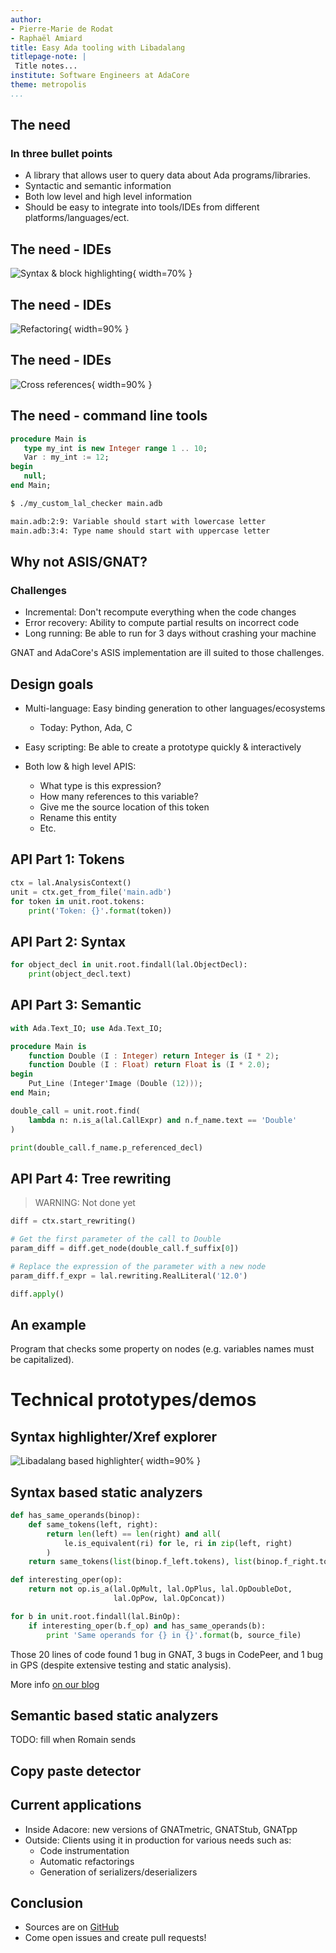 ```yaml
---
author:
- Pierre-Marie de Rodat
- Raphaël Amiard
title: Easy Ada tooling with Libadalang
titlepage-note: |
 Title notes...
institute: Software Engineers at AdaCore
theme: metropolis
...
```


## The need

### In three bullet points

- A library that allows user to query data about Ada programs/libraries.
- Syntactic and semantic information
- Both low level and high level information
- Should be easy to integrate into tools/IDEs from different
  platforms/languages/ect.

## The need - IDEs

![Syntax & block highlighting](gps-block-highlighting.png){ width=70% }

## The need - IDEs

![Refactoring](fosdem-refactoring.png){ width=90% }

## The need - IDEs

![Cross references](fosdem-xrefs.png){ width=90% }

## The need - command line tools

```ada
procedure Main is
   type my_int is new Integer range 1 .. 10;
   Var : my_int := 12;
begin
   null;
end Main;
```

```bash
$ ./my_custom_lal_checker main.adb

main.adb:2:9: Variable should start with lowercase letter
main.adb:3:4: Type name should start with uppercase letter
```
## Why not ASIS/GNAT?

### Challenges

- Incremental: Don't recompute everything when the code changes
- Error recovery: Ability to compute partial results on incorrect code
- Long running: Be able to run for 3 days without crashing your machine

GNAT and AdaCore's ASIS implementation are ill suited to those challenges.

## Design goals

- Multi-language: Easy binding generation to other languages/ecosystems
    * Today: Python, Ada, C

- Easy scripting: Be able to create a prototype quickly & interactively

- Both low & high level APIS:
    * What type is this expression?
    * How many references to this variable?
    * Give me the source location of this token
    * Rename this entity
    * Etc.

## API Part 1: Tokens

```python
ctx = lal.AnalysisContext()
unit = ctx.get_from_file('main.adb')
for token in unit.root.tokens:
    print('Token: {}'.format(token))
```

## API Part 2: Syntax

```python
for object_decl in unit.root.findall(lal.ObjectDecl):
    print(object_decl.text)

```

## API Part 3: Semantic

```ada
with Ada.Text_IO; use Ada.Text_IO;

procedure Main is
    function Double (I : Integer) return Integer is (I * 2);
    function Double (I : Float) return Float is (I * 2.0);
begin
    Put_Line (Integer'Image (Double (12)));
end Main;
```

```python
double_call = unit.root.find(
    lambda n: n.is_a(lal.CallExpr) and n.f_name.text == 'Double'
)

print(double_call.f_name.p_referenced_decl)

```

## API Part 4: Tree rewriting

> WARNING: Not done yet

```python
diff = ctx.start_rewriting()

# Get the first parameter of the call to Double
param_diff = diff.get_node(double_call.f_suffix[0])

# Replace the expression of the parameter with a new node
param_diff.f_expr = lal.rewriting.RealLiteral('12.0')

diff.apply()
```

## An example

Program that checks some property on nodes (e.g. variables names must be
capitalized).

# Technical prototypes/demos

## Syntax highlighter/Xref explorer

![Libadalang based highlighter](lal-highlight.png){ width=90% }

## Syntax based static analyzers

```python
def has_same_operands(binop):
    def same_tokens(left, right):
        return len(left) == len(right) and all(
            le.is_equivalent(ri) for le, ri in zip(left, right)
        )
    return same_tokens(list(binop.f_left.tokens), list(binop.f_right.tokens))

def interesting_oper(op):
    return not op.is_a(lal.OpMult, lal.OpPlus, lal.OpDoubleDot,
                       lal.OpPow, lal.OpConcat))

for b in unit.root.findall(lal.BinOp):
    if interesting_oper(b.f_op) and has_same_operands(b):
        print 'Same operands for {} in {}'.format(b, source_file)
```

Those 20 lines of code found 1 bug in GNAT, 3 bugs in CodePeer, and 1 bug in
GPS (despite extensive testing and static analysis).

More info [on our blog](http://blog.adacore.com/going-after-the-low-hanging-bug)

## Semantic based static analyzers

TODO: fill when Romain sends

## Copy paste detector

## Current applications

- Inside Adacore: new versions of GNATmetric, GNATStub, GNATpp
- Outside: Clients using it in production for various needs such as:
    * Code instrumentation
    * Automatic refactorings
    * Generation of serializers/deserializers

## Conclusion

- Sources are on [GitHub](https://github.com/AdaCore/libadalang)
- Come open issues and create pull requests!

